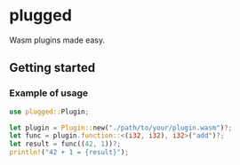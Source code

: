 # plugged
Wasm plugins made easy.

## Getting started

### Example of usage
```rust
use plugged::Plugin;

let plugin = Plugin::new("./path/to/your/plugin.wasm")?;
let func = plugin.function::<(i32, i32), i32>("add")?;
let result = func((42, 1))?;
println!("42 + 1 = {result}");
```

